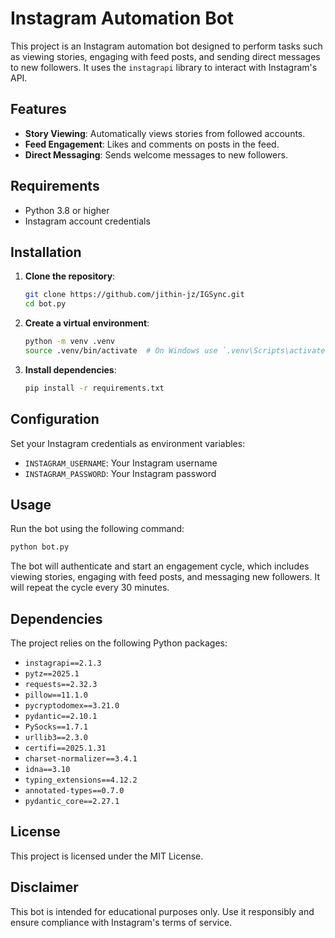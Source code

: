# Instagram Automation Bot

This project is an Instagram automation bot designed to perform tasks such as viewing stories, engaging with feed posts, and sending direct messages to new followers. It uses the `instagrapi` library to interact with Instagram's API.

## Features

- **Story Viewing**: Automatically views stories from followed accounts.
- **Feed Engagement**: Likes and comments on posts in the feed.
- **Direct Messaging**: Sends welcome messages to new followers.

## Requirements

- Python 3.8 or higher
- Instagram account credentials

## Installation

1. **Clone the repository**:
   ```bash
   git clone https://github.com/jithin-jz/IGSync.git
   cd bot.py
   ```

2. **Create a virtual environment**:
   ```bash
   python -m venv .venv
   source .venv/bin/activate  # On Windows use `.venv\Scripts\activate`
   ```

3. **Install dependencies**:
   ```bash
   pip install -r requirements.txt
   ```

## Configuration

Set your Instagram credentials as environment variables:
- `INSTAGRAM_USERNAME`: Your Instagram username
- `INSTAGRAM_PASSWORD`: Your Instagram password

## Usage

Run the bot using the following command:
```bash
python bot.py
```

The bot will authenticate and start an engagement cycle, which includes viewing stories, engaging with feed posts, and messaging new followers. It will repeat the cycle every 30 minutes.

## Dependencies

The project relies on the following Python packages:
- `instagrapi==2.1.3`
- `pytz==2025.1`
- `requests==2.32.3`
- `pillow==11.1.0`
- `pycryptodomex==3.21.0`
- `pydantic==2.10.1`
- `PySocks==1.7.1`
- `urllib3==2.3.0`
- `certifi==2025.1.31`
- `charset-normalizer==3.4.1`
- `idna==3.10`
- `typing_extensions==4.12.2`
- `annotated-types==0.7.0`
- `pydantic_core==2.27.1`

## License

This project is licensed under the MIT License.

## Disclaimer

This bot is intended for educational purposes only. Use it responsibly and ensure compliance with Instagram's terms of service. 